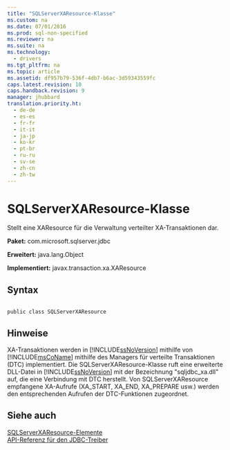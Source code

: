 ```yaml
---
title: "SQLServerXAResource-Klasse"
ms.custom: na
ms.date: 07/01/2016
ms.prod: sql-non-specified
ms.reviewer: na
ms.suite: na
ms.technology: 
  - drivers
ms.tgt_pltfrm: na
ms.topic: article
ms.assetid: df957b79-536f-4db7-b6ac-3d59343559fc
caps.latest.revision: 10
caps.handback.revision: 9
manager: jhubbard
translation.priority.ht: 
  - de-de
  - es-es
  - fr-fr
  - it-it
  - ja-jp
  - ko-kr
  - pt-br
  - ru-ru
  - sv-se
  - zh-cn
  - zh-tw
---
```

# SQLServerXAResource-Klasse
  Stellt eine XAResource für die Verwaltung verteilter XA\-Transaktionen dar.  
  
 **Paket:** com.microsoft.sqlserver.jdbc  
  
 **Erweitert:** java.lang.Object  
  
 **Implementiert:** javax.transaction.xa.XAResource  
  
## Syntax  
  
```  
  
public class SQLServerXAResource  
```  
  
## Hinweise  
 XA\-Transaktionen werden in [!INCLUDE[ssNoVersion](../content/includes/ssNoVersion_md.md)] mithilfe von [!INCLUDE[msCoName](../content/includes/msCoName_md.md)] mithilfe des Managers für verteilte Transaktionen \(DTC\) implementiert. Die SQLServerXAResource\-Klasse ruft eine erweiterte DLL\-Datei in [!INCLUDE[ssNoVersion](../content/includes/ssNoVersion_md.md)] mit der Bezeichnung "sqljdbc\_xa.dll" auf, die eine Verbindung mit DTC herstellt. Von SQLServerXAResource empfangene XA\-Aufrufe \(XA\_START, XA\_END, XA\_PREPARE usw.\) werden den entsprechenden Aufrufen der DTC\-Funktionen zugeordnet.  
  
## Siehe auch  
 [SQLServerXAResource-Elemente](../content/SQLServerXAResource-Members.md)   
 [API-Referenz für den JDBC-Treiber](../content/JDBC-Driver-API-Reference.md)  
  
  